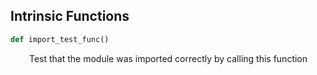 <h2>Intrinsic Functions</h2>

```python
def import_test_func()
```

<div markdown="1" style="margin-left: 30px;">

Test that the module was imported correctly by calling this function

</div>